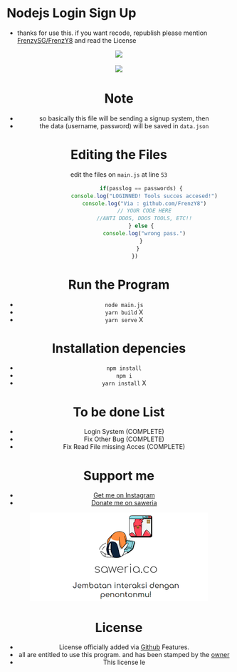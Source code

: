 # Nodejs Login Sign Up
- thanks for use this. if you want recode, republish please mention [FrenzySG/FrenzY8](https://github.com/FrenzY8) and read the License
<p align="center">
<img src="https://discord.c99.nl/widget/theme-2/803549282942058534.png">
<div align="center">

<p align="center">
<img src="./images (11).jpeg"/>
<a align="center">

# Note
- so basically this file will be sending a signup system, then
- the data (username, password) will be saved in ```data.json```

# Editing the Files
edit the files on ```main.js``` at line ```53```
```js
              if(passlog == passwords) {
                console.log("LOGINNED! Tools succes accesed!")
                console.log("Via : github.com/FrenzY8")
                // YOUR CODE HERE
                //ANTI DDOS, DDOS TOOLS, ETC!!
              } else {
                console.log("wrong pass.")
              }
            }
          })
```

# Run the Program
- ```node main.js```
- ```yarn build``` X
- ```yarn serve``` X

# Installation depencies
- ```npm install```
- ```npm i```
- ```yarn install``` X

# To be done List
- Login System (COMPLETE)
- Fix Other Bug (COMPLETE)
- Fix Read File missing Acces (COMPLETE)

# Support me
- [Get me on Instagram](https://instagram.com/frenzy.666)
- [Donate me on saweria](https://saweria.co/frenzys6)
<p align="center">
<img src="./Saweria co5.PNG"/>
<a align="center">

# License 
- License officially added via [Github](https://github.com) Features.
- all are entitled to use this program. and has been stamped by the [owner](https://github.com/FrenY8)
- This license le
